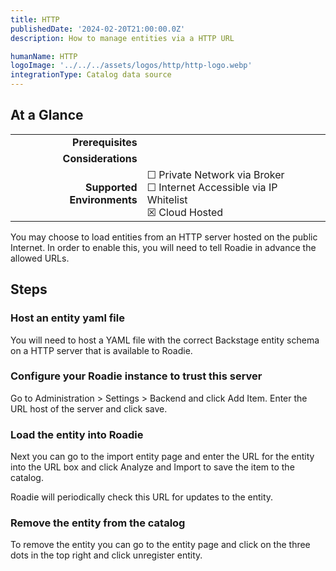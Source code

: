 ```yaml
---
title: HTTP
publishedDate: '2024-02-20T21:00:00.0Z'
description: How to manage entities via a HTTP URL

humanName: HTTP
logoImage: '../../../assets/logos/http/http-logo.webp'
integrationType: Catalog data source
---
```


## At a Glance
| | |
|---: | --- |
| **Prerequisites** |  |
| **Considerations** |  |
| **Supported Environments** | ☐ Private Network via Broker <br /> ☐ Internet Accessible via IP Whitelist <br /> ☒ Cloud Hosted |

You may choose to load entities from an HTTP server hosted on the public Internet. In order to enable this, you will need to tell Roadie in advance the allowed URLs.

## Steps
### Host an entity yaml file
You will need to host a YAML file with the correct Backstage entity schema on a HTTP server that is available to Roadie.

### Configure your Roadie instance to trust this server

Go to Administration > Settings > Backend and click Add Item. Enter the URL host of the server and click save.

### Load the entity into Roadie

Next you can go to the import entity page and enter the URL for the entity into the URL box and click Analyze and Import to save the item to the catalog.

Roadie will periodically check this URL for updates to the entity.

### Remove the entity from the catalog

To remove the entity you can go to the entity page and click on the three dots in the top right and click unregister entity.
